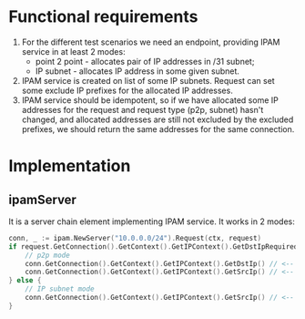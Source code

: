 # Functional requirements

1. For the different test scenarios we need an endpoint, providing IPAM service in at least 2 modes:
    * point 2 point - allocates pair of IP addresses in /31 subnet;
    * IP subnet - allocates IP address in some given subnet.
2. IPAM service is created on list of some IP subnets. Request can set some exclude IP prefixes for the allocated IP
addresses.
3. IPAM service should be idempotent, so if we have allocated some IP addresses for the request and request type (p2p,
subnet) hasn't changed, and allocated addresses are still not excluded by the excluded prefixes, we should return the
same addresses for the same connection.

# Implementation

## ipamServer

It is a server chain element implementing IPAM service. It works in 2 modes:
```go
conn, _ := ipam.NewServer("10.0.0.0/24").Request(ctx, request)
if request.GetConnection().GetContext().GetIPContext().GetDstIpRequired() {
    // p2p mode
    conn.GetConnection().GetContext().GetIPContext().GetDstIp() // <-- 10.0.0.(2x)/31
    conn.GetConnection().GetContext().GetIPContext().GetSrcIp() // <-- 10.0.0.(2x+1)/31
} else {
    // IP subnet mode
    conn.GetConnection().GetContext().GetIPContext().GetSrcIp() // <-- 10.0.0.x/24
}
```
